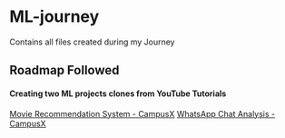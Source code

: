 # ML-journey
Contains all files created during my Journey

## Roadmap Followed
#### Creating two ML projects clones from YouTube Tutorials
[Movie Recommendation System - CampusX](https://youtu.be/1xtrIEwY_zY?si=aqyE26BFFJAXFcxw)
[WhatsApp Chat Analysis - CampusX](https://youtu.be/Q0QwvZKG_6Q?si=2kKc3icrpiLbEhfN)
